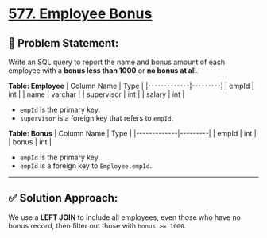 # [577. Employee Bonus](https://leetcode.com/problems/employee-bonus/)

## 🧠 Problem Statement:
Write an SQL query to report the name and bonus amount of each employee with a **bonus less than 1000** or **no bonus at all**.

**Table: Employee**
| Column Name | Type    |
|-------------|---------|
| empId       | int     |
| name        | varchar |
| supervisor  | int     |
| salary      | int     |

- `empId` is the primary key.
- `supervisor` is a foreign key that refers to `empId`.

**Table: Bonus**
| Column Name | Type    |
|-------------|---------|
| empId       | int     |
| bonus       | int     |

- `empId` is the primary key.
- `empId` is a foreign key to `Employee.empId`.

---

## ✅ Solution Approach:
We use a **LEFT JOIN** to include all employees, even those who have no bonus record, then filter out those with `bonus >= 1000`.
